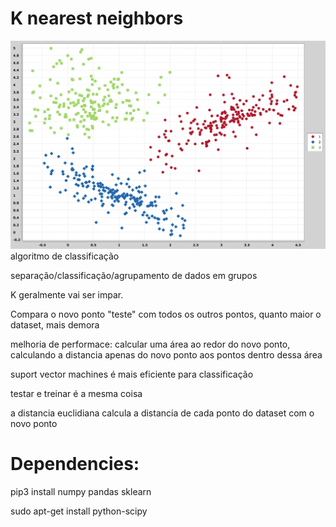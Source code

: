# K nearest neighbors 
![alt text](knn.png)
algoritmo de classificação

separação/classificação/agrupamento de dados em grupos

K geralmente vai ser impar.

Compara o novo ponto "teste" com todos os outros pontos, quanto maior o dataset, mais demora

melhoria de performace: calcular uma área ao redor do novo ponto, calculando a distancia apenas
do novo ponto aos pontos dentro dessa área

suport vector machines é mais eficiente para 
classificação

testar e treinar é a mesma coisa

a distancia euclidiana calcula a distancia de cada ponto do dataset com o novo ponto

# Dependencies:

pip3 install numpy pandas sklearn

sudo apt-get install python-scipy
